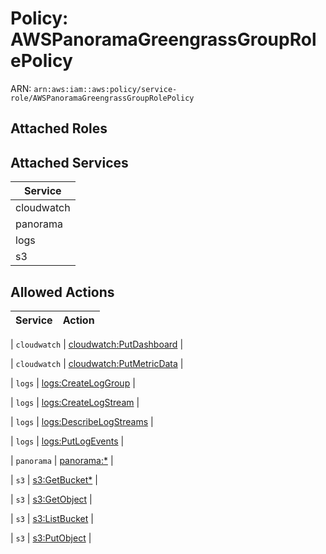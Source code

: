 # Policy: AWSPanoramaGreengrassGroupRolePolicy

ARN: `arn:aws:iam::aws:policy/service-role/AWSPanoramaGreengrassGroupRolePolicy`

## Attached Roles

## Attached Services

| Service |
|---------|
| cloudwatch |
| panorama |
| logs |
| s3 |

## Allowed Actions

| Service | Action |
|:-------:|--------|

| `cloudwatch` | [cloudwatch:PutDashboard](../actions.md#cloudwatch:putdashboard) |

| `cloudwatch` | [cloudwatch:PutMetricData](../actions.md#cloudwatch:putmetricdata) |

| `logs` | [logs:CreateLogGroup](../actions.md#logs:createloggroup) |

| `logs` | [logs:CreateLogStream](../actions.md#logs:createlogstream) |

| `logs` | [logs:DescribeLogStreams](../actions.md#logs:describelogstreams) |

| `logs` | [logs:PutLogEvents](../actions.md#logs:putlogevents) |

| `panorama` | [panorama:*](../actions.md#panorama:all) |

| `s3` | [s3:GetBucket*](../actions.md#s3:getbucketall) |

| `s3` | [s3:GetObject](../actions.md#s3:getobject) |

| `s3` | [s3:ListBucket](../actions.md#s3:listbucket) |

| `s3` | [s3:PutObject](../actions.md#s3:putobject) |
